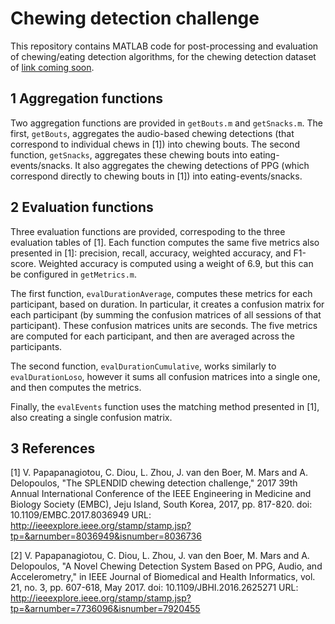 # Chewing detection challenge

This repository contains MATLAB code for post-processing and
evaluation of chewing/eating detection algorithms, for the chewing
detection dataset of [link coming soon]().

## 1 Aggregation functions

Two aggregation functions are provided in `getBouts.m` and
`getSnacks.m`. The first, `getBouts`, aggregates the audio-based
chewing detections (that correspond to individual chews in [1]) into
chewing bouts. The second function, `getSnacks`, aggregates these
chewing bouts into eating-events/snacks. It also aggregates the
chewing detections of PPG (which correspond directly to chewing bouts
in [1]) into eating-events/snacks.

## 2 Evaluation functions

Three evaluation functions are provided, correspoding to the three
evaluation tables of [1]. Each function computes the same five metrics
also presented in [1]: precision, recall, accuracy, weighted accuracy,
and F1-score. Weighted accuracy is computed using a weight of 6.9, but
this can be configured in `getMetrics.m`.

The first function, `evalDurationAverage`, computes these metrics for
each participant, based on duration. In particular, it creates a
confusion matrix for each participant (by summing the confusion
matrices of all sessions of that participant). These confusion
matrices units are seconds. The five metrics are computed for each
participant, and then are averaged across the participants.

The second function, `evalDurationCumulative`, works similarly to
`evalDurationLoso`, however it sums all confusion matrices into a
single one, and then computes the metrics.

Finally, the `evalEvents` function uses the matching method presented
in [1], also creating a single confusion matrix.

## 3 References

[1] V. Papapanagiotou, C. Diou, L. Zhou, J. van den Boer, M. Mars and A. Delopoulos, "The SPLENDID chewing detection challenge," 2017 39th Annual International Conference of the IEEE Engineering in Medicine and Biology Society (EMBC), Jeju Island, South Korea, 2017, pp. 817-820.
doi: 10.1109/EMBC.2017.8036949
URL: http://ieeexplore.ieee.org/stamp/stamp.jsp?tp=&arnumber=8036949&isnumber=8036736

[2] V. Papapanagiotou, C. Diou, L. Zhou, J. van den Boer, M. Mars and A. Delopoulos, "A Novel Chewing Detection System Based on PPG, Audio, and Accelerometry," in IEEE Journal of Biomedical and Health Informatics, vol. 21, no. 3, pp. 607-618, May 2017.
doi: 10.1109/JBHI.2016.2625271
URL: http://ieeexplore.ieee.org/stamp/stamp.jsp?tp=&arnumber=7736096&isnumber=7920455

